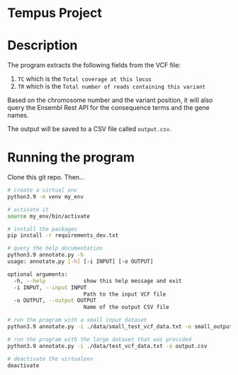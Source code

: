 # Tempus Project

# Description

The program extracts the following fields from the VCF file:

1. `TC` which is the `Total coverage at this locus`
2. `TR` which is the `Total number of reads containing this variant`

Based on the chromosome number and the variant position, it will also query 
the Ensembl Rest API for the consequence terms and the gene names.

The output will be saved to a CSV file called `output.csv`.


# Running the program

Clone this git repo. Then...

```bash
# create a virtual env
python3.9 -m venv my_env

# activate it
source my_env/bin/activate

# install the packages
pip install -r requirements_dev.txt

# query the help documentation
python3.9 annotate.py -h
usage: annotate.py [-h] [-i INPUT] [-o OUTPUT]

optional arguments:
  -h, --help            show this help message and exit
  -i INPUT, --input INPUT
                        Path to the input VCF file
  -o OUTPUT, --output OUTPUT
                        Name of the output CSV file

# run the program with a small input dataset
python3.9 annotate.py -i ./data/small_test_vcf_data.txt -o small_output.csv

# run the program with the large dataset that was provided
python3.9 annotate.py -i ./data/test_vcf_data.txt -o output.csv

# deactivate the virtualenv
deactivate
```






